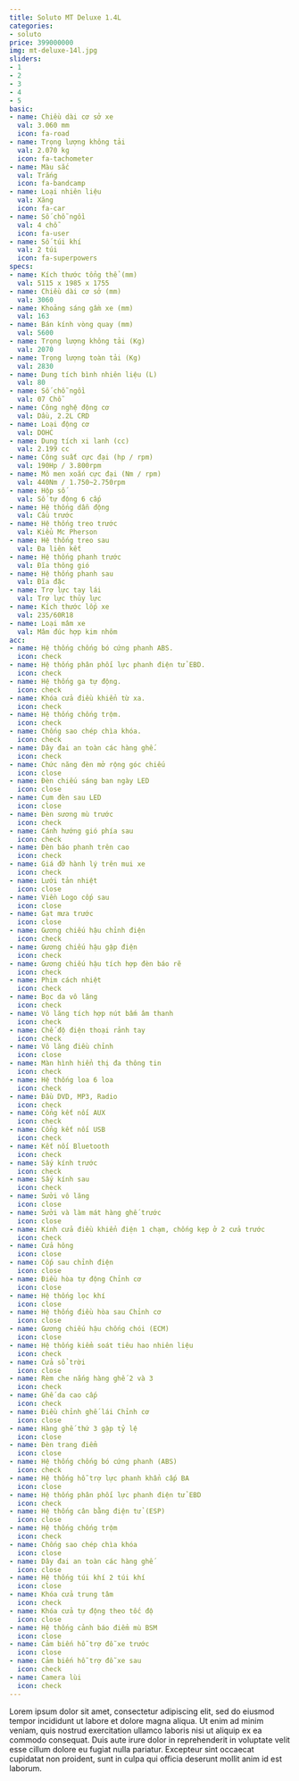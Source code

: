 ```yaml
---
title: Soluto MT Deluxe 1.4L
categories:
- soluto
price: 399000000
img: mt-deluxe-14l.jpg
sliders:
- 1
- 2
- 3
- 4
- 5
basic:
- name: Chiều dài cơ sở xe
  val: 3.060 mm
  icon: fa-road
- name: Trọng lượng không tải
  val: 2.070 kg
  icon: fa-tachometer
- name: Màu sắc
  val: Trắng
  icon: fa-bandcamp
- name: Loại nhiên liệu
  val: Xăng
  icon: fa-car
- name: Số chỗ ngồi
  val: 4 chỗ
  icon: fa-user
- name: Số túi khí
  val: 2 túi
  icon: fa-superpowers
specs:
- name: Kích thước tổng thể (mm)
  val: 5115 x 1985 x 1755
- name: Chiều dài cơ sở (mm)
  val: 3060
- name: Khoảng sáng gầm xe (mm)
  val: 163
- name: Bán kính vòng quay (mm)
  val: 5600
- name: Trọng lượng không tải (Kg)
  val: 2070
- name: Trọng lượng toàn tải (Kg)
  val: 2830
- name: Dung tích bình nhiên liệu (L)
  val: 80
- name: Số chỗ ngồi
  val: 07 Chỗ
- name: Công nghệ động cơ
  val: Dầu, 2.2L CRD
- name: Loại động cơ
  val: DOHC
- name: Dung tích xi lanh (cc)
  val: 2.199 cc
- name: Công suất cực đại (hp / rpm)
  val: 190Hp / 3.800rpm
- name: Mô men xoắn cực đại (Nm / rpm)
  val: 440Nm / 1.750~2.750rpm
- name: Hộp số
  val: Số tự động 6 cấp
- name: Hệ thống dẫn động
  val: Cầu trước
- name: Hệ thống treo trước
  val: Kiểu Mc Pherson
- name: Hệ thống treo sau
  val: Đa liên kết
- name: Hệ thống phanh trước
  val: Đĩa thông gió
- name: Hệ thống phanh sau
  val: Đĩa đặc
- name: Trợ lực tay lái
  val: Trợ lực thủy lực
- name: Kích thước lốp xe
  val: 235/60R18
- name: Loại mâm xe
  val: Mâm đúc hợp kim nhôm
acc:
- name: Hệ thống chống bó cứng phanh ABS.
  icon: check
- name: Hệ thống phân phối lực phanh điện tử EBD.
  icon: check
- name: Hệ thống ga tự động.
  icon: check
- name: Khóa cửa điều khiển từ xa.
  icon: check
- name: Hệ thống chống trộm.
  icon: check
- name: Chống sao chép chìa khóa.
  icon: check
- name: Dây đai an toàn các hàng ghế.
  icon: check
- name: Chức năng đèn mở rộng góc chiếu
  icon: close
- name: Đèn chiếu sáng ban ngày LED
  icon: close
- name: Cụm đèn sau LED
  icon: close
- name: Đèn sương mù trước
  icon: check
- name: Cánh hướng gió phía sau
  icon: check
- name: Đèn báo phanh trên cao
  icon: check
- name: Giá đỡ hành lý trên mui xe
  icon: check
- name: Lưới tản nhiệt
  icon: close
- name: Viền Logo cốp sau
  icon: close
- name: Gạt mưa trước
  icon: close
- name: Gương chiếu hậu chỉnh điện
  icon: check
- name: Gương chiếu hậu gập điện
  icon: check
- name: Gương chiếu hậu tích hợp đèn báo rẽ
  icon: check
- name: Phim cách nhiệt
  icon: check
- name: Bọc da vô lăng
  icon: check
- name: Vô lăng tích hợp nút bấm âm thanh
  icon: check
- name: Chế độ điện thoại rảnh tay
  icon: check
- name: Vô lăng điều chỉnh
  icon: close
- name: Màn hình hiển thị đa thông tin
  icon: check
- name: Hệ thống loa 6 loa
  icon: check
- name: Đầu DVD, MP3, Radio
  icon: check
- name: Cổng kết nối AUX
  icon: check
- name: Cổng kết nối USB
  icon: check
- name: Kết nối Bluetooth
  icon: check
- name: Sấy kính trước
  icon: check
- name: Sấy kính sau
  icon: check
- name: Sưởi vô lăng
  icon: close
- name: Sưởi và làm mát hàng ghế trước
  icon: close
- name: Kính cửa điều khiển điện 1 chạm, chống kẹp ở 2 cửa trước
  icon: check
- name: Cửa hông
  icon: close
- name: Cốp sau chỉnh điện
  icon: close
- name: Điều hòa tự động Chỉnh cơ
  icon: close
- name: Hệ thống lọc khí
  icon: close
- name: Hệ thống điều hòa sau Chỉnh cơ
  icon: close
- name: Gương chiếu hậu chống chói (ECM)
  icon: close
- name: Hệ thống kiểm soát tiêu hao nhiên liệu
  icon: check
- name: Cửa sổ trời
  icon: close
- name: Rèm che nắng hàng ghế 2 và 3
  icon: check
- name: Ghế da cao cấp
  icon: check
- name: Điều chỉnh ghế lái Chỉnh cơ
  icon: close
- name: Hàng ghế thứ 3 gập tỷ lệ
  icon: close
- name: Đèn trang điểm
  icon: close
- name: Hệ thống chống bó cứng phanh (ABS)
  icon: check
- name: Hệ thống hỗ trợ lực phanh khẩn cấp BA
  icon: close
- name: Hệ thống phân phối lực phanh điện tử EBD
  icon: check
- name: Hệ thống cân bằng điện tử (ESP)
  icon: close
- name: Hệ thống chống trộm
  icon: check
- name: Chống sao chép chìa khóa
  icon: close
- name: Dây đai an toàn các hàng ghế
  icon: close
- name: Hệ thống túi khí 2 túi khí
  icon: close
- name: Khóa cửa trung tâm
  icon: check
- name: Khóa cửa tự động theo tốc độ
  icon: close
- name: Hệ thống cảnh báo điểm mù BSM
  icon: close
- name: Cảm biến hỗ trợ đỗ xe trước
  icon: close
- name: Cảm biến hỗ trợ đỗ xe sau
  icon: check
- name: Camera lùi
  icon: check
---
```


Lorem ipsum dolor sit amet, consectetur adipiscing elit, sed do eiusmod tempor incididunt ut labore et dolore magna aliqua. Ut enim ad minim veniam, quis nostrud exercitation ullamco laboris nisi ut aliquip ex ea commodo consequat. Duis aute irure dolor in reprehenderit in voluptate velit esse cillum dolore eu fugiat nulla pariatur. Excepteur sint occaecat cupidatat non proident, sunt in culpa qui officia deserunt mollit anim id est laborum.
